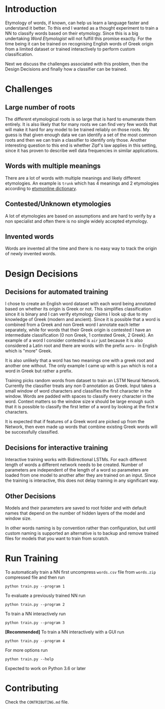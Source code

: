 Introduction
==

Etymology of words, if known, can help us learn a 
language faster and understand it better. 
To this end I wanted as a thought experiment to train a 
NN to classify words based on their etymology.
Since this is a big undertaking 
_Word Etymologist_ will not fulfill this promise
exactly. For the time being it can be trained
on recognising English words of Greek origin
from a limited dataset or trained interactively
to perform custom classification.

Next we discuss the challenges associated with this problem, 
then the Design Decisions and finally how a classifier can be 
trained.

Challenges
==

Large number of roots
--
The different etymological roots 
is so large that is hard to enumerate them entirely.
It is also likely that for many roots we can
find very few words that will make it hard for any
model to be trained reliably on those roots.
My guess is that given enough data we can identify
a set of the most common roots and then we can train
a classifier to identify only those.
Another interesting question to this end is
whether Zipf's law applies in this setting,
since it has proven to describe well data
frequencies in similar applications.


Words with multiple meanings
--
There are a lot of words with multiple
meanings and likely different etymologies.
An example is `trunk` which has 4 meanings and
2 etymologies according to 
[etymonline dictionary](https://www.etymonline.com/word/trunk).

Contested/Unknown etymologies
--
A lot of etymologies are based on assumptions
and are hard to verify by a non specialist
and often there is no single widely 
accepted etymology.

Invented words
--
Words are invented all the time and there is no 
easy way to track the origin of newly invented words.


Design Decisions
==

Decisions for automated training
--

I chose to create an English word dataset 
with each word being annotated based on whether 
its origin is Greek or not.
This simplifies classification since it is binary
and I can verify etymology claims I look up 
due to my knowledge of Greek (modern and ancient).
Since it is possible that a word is combined from
a Greek and non Greek word I annotate each letter
separately, while for words that their Greek origin
is contested I have an intermediate classification
(0 non Greek, 1 contested Greek, 2 Greek).
An example of a word I consider contested is `air`
just because it is also considered a Latin root
and there are words with the prefix
`aero-` in English which is "more" Greek.

It is also unlikely that a word has two meanings
one with a greek root and another one without.
The only example I came up with is `pan`
which is not a word in Greek but rather a prefix.


Training picks random words from dataset to 
train an LSTM Neural Network.
Currently the classifier treats any non 0 annotation
as Greek.
Input takes a small window of word characters 
and classifies the first character in the window.
Words are padded with spaces to classify every
character in the word.
Context matters so the window size 
`W` should be large enough such that it
is possible to classify the first letter of a word
by looking at the first `W` characters. 

It is expected that if features of a Greek word 
are picked up from the Network, then even made up words 
that combine existing Greek words will be successfully 
classified.

Decisions for interactive training
--
Interactive training works with Bidirectional LSTMs.
For each different length of words a different network 
needs to be created.
Number of parameters are independent of the length of
a word so parameters are loaded from one model to another
after they are trained on an input. 
Since the training is interactive,
this does not delay training in any significant way.


Other Decisions
--
Models and their parameters are saved to root folder
and with default names that depend on the 
number of hidden layers of the model and window size.

In other words naming is by convention rather than 
configuration, but until custom naming is supported
an alternative is to backup and remove trained files 
for models that you want to train from scratch.

Run Training
==

To automatically train a NN first uncompress `words.csv` file 
from `words.zip` compressed file and then run

    python train.py --program 1
    
To evaluate a previously trained NN run

    python train.py --program 2

To train a NN interactively run

    python train.py --program 3

**[Recommended]**
To train a NN interactively with a GUI run

    python train.py --program 4

For more options run

    python train.py --help
    
Expected to work on Python 3.6 or later 

Contributing
==

Check the `CONTRIBUTING.md` file.


